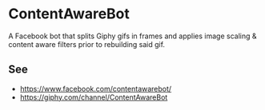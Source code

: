 # ContentAwareBot

A Facebook bot that splits Giphy gifs in frames and applies image scaling & content aware filters prior to rebuilding said gif.

## See
* https://www.facebook.com/contentawarebot/
* https://giphy.com/channel/ContentAwareBot
